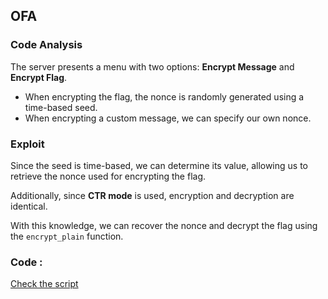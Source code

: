 ## OFA

### Code Analysis
The server presents a menu with two options: **Encrypt Message** and **Encrypt Flag**.

- When encrypting the flag, the nonce is randomly generated using a time-based seed.
- When encrypting a custom message, we can specify our own nonce.

### Exploit
Since the seed is time-based, we can determine its value, allowing us to retrieve the nonce used for encrypting the flag.

Additionally, since **CTR mode** is used, encryption and decryption are identical.

With this knowledge, we can recover the nonce and decrypt the flag using the `encrypt_plain` function.


### Code :
[Check the script](solution/sol.py)